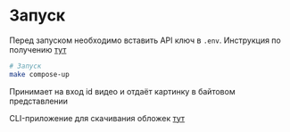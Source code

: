 # Запуск

Перед запуском необходимо вставить API ключ в `.env`. Инструкция по получению [тут](https://developers.google.com/youtube/v3/getting-started)
~~~zsh
# Запуск
make compose-up
~~~

Принимает на вход id видео и отдаёт картинку в байтовом представлении

CLI-приложение для скачивания обложек [тут](https://github.com/realPointer/thumbnails-downloader-cli)
